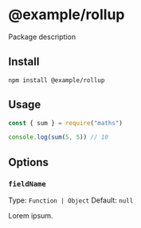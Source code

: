 # @example/rollup

Package description

## Install

```
npm install @example/rollup
```

## Usage

```js
const { sum } = require("maths")

console.log(sum(5, 5)) // 10
```

## Options

### `fieldName`

Type: `Function | Object`
Default: `null`

Lorem ipsum.
